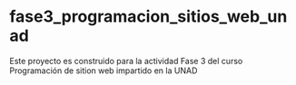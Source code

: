 # fase3_programacion_sitios_web_unad
Este proyecto es construido para la actividad Fase 3 del curso Programación de sition web impartido en la UNAD
